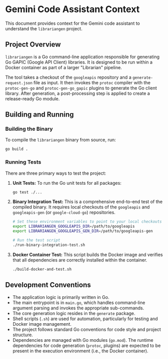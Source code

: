 # Gemini Code Assistant Context

This document provides context for the Gemini code assistant to understand the `librariangen` project.

## Project Overview

`librariangen` is a Go command-line application responsible for generating Go GAPIC (Google API Client) libraries. It is designed to be run within a Docker container as part of a larger "Librarian" pipeline.

The tool takes a checkout of the `googleapis` repository and a `generate-request.json` file as input. It then invokes the `protoc` compiler with the `protoc-gen-go` and `protoc-gen-go_gapic` plugins to generate the Go client library. After generation, a post-processing step is applied to create a release-ready Go module.

## Building and Running

### Building the Binary

To compile the `librariangen` binary from source, run:
```bash
go build .
```

### Running Tests

There are three primary ways to test the project:

1.  **Unit Tests:** To run the Go unit tests for all packages:
    ```bash
    go test ./...
    ```

2.  **Binary Integration Test:** This is a comprehensive end-to-end test of the compiled binary. It requires local checkouts of the `googleapis` and `googleapis-gen` (or `google-cloud-go`) repositories.
    ```bash
    # Set these environment variables to point to your local checkouts
    export LIBRARIANGEN_GOOGLEAPIS_DIR=/path/to/googleapis
    export LIBRARIANGEN_GOOGLEAPIS_GEN_DIR=/path/to/googleapis-gen

    # Run the test script
    ./run-binary-integration-test.sh
    ```

3.  **Docker Container Test:** This script builds the Docker image and verifies that all dependencies are correctly installed within the container.
    ```bash
    ./build-docker-and-test.sh
    ```

## Development Conventions

*   The application logic is primarily written in Go.
*   The main entrypoint is in `main.go`, which handles command-line argument parsing and invokes the appropriate sub-commands.
*   The core generation logic resides in the `generate` package.
*   Shell scripts (`.sh`) are used for automation, particularly for testing and Docker image management.
*   The project follows standard Go conventions for code style and project structure.
*   Dependencies are managed with Go modules (`go.mod`). The runtime dependencies for code generation (`protoc`, plugins) are expected to be present in the execution environment (i.e., the Docker container).
